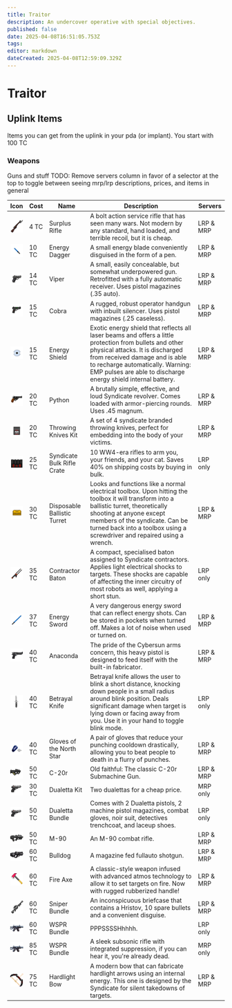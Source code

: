 ```yaml
---
title: Traitor
description: An undercover operative with special objectives.
published: false
date: 2025-04-08T16:51:05.753Z
tags: 
editor: markdown
dateCreated: 2025-04-08T12:59:09.329Z
---
```


# Traitor

## Uplink Items

Items you can get from the uplink in your pda (or implant). You start with 100 TC

### Weapons

Guns and stuff TODO: Remove servers column in favor of a selector at the top to toggle between seeing mrp/lrp descriptions, prices, and items in general

| Icon | Cost | Name | Description | Servers |
| --- | --- | --- | --- | --- |
| ![](/kardashev-mosin.png) | 4 TC | Surplus Rifle | A bolt action service rifle that has seen many wars. Not modern by any standard, hand loaded, and terrible recoil, but it is cheap. | LRP & MRP |
| ![](/energy_dagger.png) | 10 TC | Energy Dagger | A small energy blade conveniently disguised in the form of a pen. | LRP & MRP |
| ![](/viper.png) | 14 TC | Viper | A small, easily concealable, but somewhat underpowered gun. Retrofitted with a fully automatic receiver. Uses pistol magazines (.35 auto). | LRP & MRP |
| ![](/cobra.png) | 15 TC | Cobra | A rugged, robust operator handgun with inbuilt silencer. Uses pistol magazines (.25 caseless). | LRP & MRP |
| ![](/energy_shield.png) | 15 TC | Energy Shield | Exotic energy shield that reflects all laser beams and offers a little protection from bullets and other physical attacks. It is discharged from received damage and is able to recharge automatically. Warning: EMP pulses are able to discharge energy shield internal battery. | LRP & MRP |
| ![](/python.png) | 20 TC | Python | A brutally simple, effective, and loud Syndicate revolver. Comes loaded with armor-piercing rounds. Uses .45 magnum. | LRP & MRP |
| ![](/throwing_knives_kit.png) | 20 TC | Throwing Knives Kit | A set of 4 syndicate branded throwing knives, perfect for embedding into the body of your victims. | LRP & MRP |
| ![](/syndicate_crate.png) | 25 TC | Syndicate Bulk Rifle Crate | 10 WW4-era rifles to arm you, your friends, and your cat. Saves 40% on shipping costs by buying in bulk. | LRP only |
| ![](/electrical_toolbox.png) | 30 TC | Disposable Ballistic Turret | Looks and functions like a normal electrical toolbox. Upon hitting the toolbox it will transform into a ballistic turret, theoretically shooting at anyone except members of the syndicate. Can be turned back into a toolbox using a screwdriver and repaired using a wrench. | LRP & MRP |
| ![](/contractor_baton.png) | 35 TC | Contractor Baton | A compact, specialised baton assigned to Syndicate contractors. Applies light electrical shocks to targets. These shocks are capable of affecting the inner circuitry of most robots as well, applying a short stun. | LRP only |
| ![](/energy_sword.png) | 37 TC | Energy Sword | A very dangerous energy sword that can reflect energy shots. Can be stored in pockets when turned off. Makes a lot of noise when used or turned on. | LRP & MRP |
| ![](/anaconda.png) | 40 TC | Anaconda | The pride of the Cybersun arms concern, this heavy pistol is designed to feed itself with the built-in fabricator. | LRP & MRP |
| ![](/betrayal_knife.png) | 40 TC | Betrayal Knife | Betrayal knife allows the user to blink a short distance, knocking down people in a small radius around blink position. Deals significant damage when target is lying down or facing away from you. Use it in your hand to toggle blink mode. | LRP only |
| ![](/gloves_of_the_north_star.png) | 40 TC | Gloves of the North Star | A pair of gloves that reduce your punching cooldown drastically, allowing you to beat people to death in a flurry of punches. | LRP & MRP |
| ![](/c-20r.png) | 50 TC | C-20r | Old faithful: The classic C-20r Submachine Gun. | LRP & MRP |
| ![](/dualetta.png) | 30 TC | Dualetta Kit | Two dualettas for a cheap price. | MRP only |
| ![](/dualetta.png) | 50 TC | Dualetta Bundle | Comes with 2 Dualetta pistols, 2 machine pistol magazines, combat gloves, noir suit, detectives trenchcoat, and laceup shoes. | LRP only |
| ![](/m-90.png) | 50 TC | M-90 | An M-90 combat rifle. | LRP & MRP |
| ![](/bulldog.png) | 60 TC | Bulldog | A magazine fed fullauto shotgun. | LRP & MRP |
| ![](/fire_axe.png) | 60 TC | Fire Axe | A classic-style weapon infused with advanced atmos technology to allow it to set targets on fire. Now with rugged rubberized handle! | LRP & MRP |
| ![](/hristov.png) | 60 TC | Sniper Bundle | An inconspicuous briefcase that contains a Hristov, 10 spare bullets and a convenient disguise. | LRP & MRP |
| ![](/wspr.png) | 60 TC | WSPR Bundle | PPPSSSSHhhhh. | LRP only |
| ![](/wspr.png) | 85 TC | WSPR Bundle | A sleek subsonic rifle with integrated suppression, if you can hear it, you're already dead. | MRP only |
| ![](/hardlight_bow.png) | 75 TC | Hardlight Bow | A modern bow that can fabricate hardlight arrows using an internal energy. This one is designed by the Syndicate for silent takedowns of targets. | LRP & MRP |